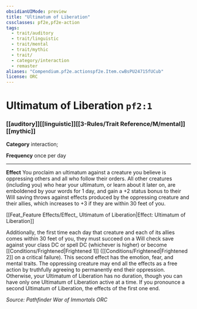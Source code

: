 ```yaml
---
obsidianUIMode: preview
title: "Ultimatum of Liberation"
cssclasses: pf2e,pf2e-action
tags:
  - trait/auditory
  - trait/linguistic
  - trait/mental
  - trait/mythic
  - trait/
  - category/interaction
  - remaster
aliases: "Compendium.pf2e.actionspf2e.Item.cwBsPU24715fUCub"
license: ORC
---
```

# Ultimatum of Liberation `pf2:1`

### [[auditory]][[linguistic]][[3-Rules/Trait Reference/M/mental]][[mythic]]

**Category** interaction; 




**Frequency** once per day

* * *

**Effect** You proclaim an ultimatum against a creature you believe is oppressing others and all who follow their orders. All other creatures (including you) who hear your ultimatum, or learn about it later on, are emboldened by your words for 1 day, and gain a +2 status bonus to their Will saving throws against effects produced by the oppressing creature and their allies, which increases to +3 if they are within 30 feet of you.

[[Feat_Feature Effects/Effect_ Ultimatum of Liberation|Effect: Ultimatum of Liberation]]

Additionally, the first time each day that creature and each of its allies comes within 30 feet of you, they must succeed on a Will check save against your class DC or spell DC (whichever is higher) or become [[Conditions/Frightened|Frightened 1]] ([[Conditions/Frightened|Frightened 2]] on a critical failure). This second effect has the emotion, fear, and mental traits. The oppressing creature may end all the effects as a free action by truthfully agreeing to permanently end their oppression. Otherwise, your Ultimatum of Liberation has no duration, though you can have only one Ultimatum of Liberation active at a time. If you pronounce a second Ultimatum of Liberation, the effects of the first one end.

*Source: Pathfinder War of Immortals*
*ORC*